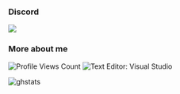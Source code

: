 <!--
**PhonyFrog/PhonyFrog** is a ✨ _special_ ✨ repository because its `README.md` (this file) appears on your GitHub profile.
-->
### Discord
<img src="https://discord.c99.nl/widget/theme-3/473245595512078357.png"/>

### More about me
<img src="https://komarev.com/ghpvc/?username=PhonyFrog" alt="Profile Views Count"> ![Text Editor: Visual Studio](https://img.shields.io/badge/Code%20Editor-VisualStudio-blue)

![ghstats](https://github-readme-stats.vercel.app/api?username=PhonyFrog&theme=dark&show_icons=true)
<!--![ghstats](https://github-readme-stats.vercel.app/api?username=Kian738&show_icons=true&theme=dark&locale=e)-->
